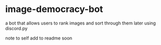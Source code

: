 # image-democracy-bot
a bot that allows users to rank images and sort through them later using discord.py


note to self add to readme soon
